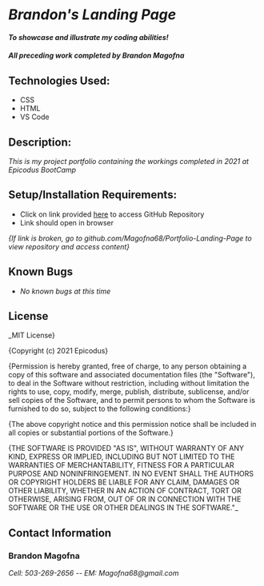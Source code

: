 # _Brandon's Landing Page_

#### _To showcase and illustrate my coding abilities!_

#### _All preceding work completed by **Brandon Magofna**_

## Technologies Used:

* CSS
* HTML
* VS Code


## Description:

_This is my project portfolio containing the workings completed in 2021 at Epicodus BootCamp_

## Setup/Installation Requirements:

* Click on link provided [here](https://github.com/Magofna68/Portfolio-Landing-Page.git) to access GitHub Repository
* Link should open in browser


_{If link is broken, go to github.com/Magofna68/Portfolio-Landing-Page to view repository and access content}_

## Known Bugs

* _No known bugs at this time_

## License

_MIT License}

{Copyright (c) 2021 Epicodus}

{Permission is hereby granted, free of charge, to any person obtaining a copy of this software and associated documentation files (the "Software"), to deal in the Software without restriction, including without limitation the rights to use, copy, modify, merge, publish, distribute, sublicense, and/or sell copies of the Software, and to permit persons to whom the Software is furnished to do so, subject to the following conditions:}

{The above copyright notice and this permission notice shall be included in all copies or substantial portions of the Software.}

{THE SOFTWARE IS PROVIDED "AS IS", WITHOUT WARRANTY OF ANY KIND, EXPRESS OR IMPLIED, INCLUDING BUT NOT LIMITED TO THE WARRANTIES OF MERCHANTABILITY, FITNESS FOR A PARTICULAR PURPOSE AND NONINFRINGEMENT. IN NO EVENT SHALL THE AUTHORS OR COPYRIGHT HOLDERS BE LIABLE FOR ANY CLAIM, DAMAGES OR OTHER LIABILITY, WHETHER IN AN ACTION OF CONTRACT, TORT OR OTHERWISE, ARISING FROM, OUT OF OR IN CONNECTION WITH THE SOFTWARE OR THE USE OR OTHER DEALINGS IN THE SOFTWARE."_

## Contact Information

### Brandon Magofna

_Cell: 503-269-2656 -- EM: Magofna68@gmail.com_